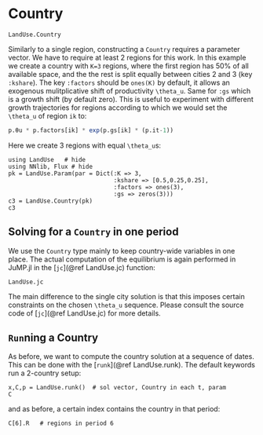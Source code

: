 # Country

```@docs
LandUse.Country
```

Similarly to a single region, constructing a `Country` requires a parameter vector. We have to require at least 2 regions for this work. In this example we create a country with ``K=3`` regions, where the first region has 50% of all available space, and the the rest is split equally between cities 2 and 3 (key `:kshare`). The key `:factors` should be `ones(K)` by default, it allows an exogenous mulitplicative shift of productivity ``\theta_u``. Same for `:gs` which is a growth shift (by default zero). This is useful to experiment with different growth trajectories for regions according to which we would set the ``\theta_u`` of region `ik` to:

```julia
p.θu * p.factors[ik] * exp(p.gs[ik] * (p.it-1))
```

Here we create 3 regions with equal ``\theta_u``s:

```@example 2
using LandUse   # hide
using NNlib, Flux # hide
pk = LandUse.Param(par = Dict(:K => 3, 
                              :kshare => [0.5,0.25,0.25],
                              :factors => ones(3),
                              :gs => zeros(3)))
c3 = LandUse.Country(pk)      
c3
```   

## Solving for a `Country` in one period

We use the `Country` type mainly to keep country-wide variables in one place. The actual computation of the equilibrium is again performed in JuMP.jl in the [`jc`](@ref LandUse.jc) function:

```@docs
LandUse.jc
```

The main difference to the single city solution is that this imposes certain constraints on the chosen ``\theta_u`` sequence. Please consult the source code of [`jc`](@ref LandUse.jc) for more details.

## `Run`ning a Country

As before, we want to compute the country solution at a sequence of dates. This can be done with the [`runk`](@ref LandUse.runk). The default keywords run a 2-country setup:

```@example 2
x,C,p = LandUse.runk()  # sol vector, Country in each t, param
C
```

and as before, a certain index contains the country in that period:

```@example 2
C[6].R   # regions in period 6
```

